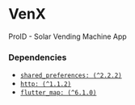# VenX
ProID - Solar Vending Machine App

### Dependencies
- [`shared_preferences: (^2.2.2)`](https://pub.dev/packages/shared_preferences)
- [`http: (^1.1.2)`](https://pub.dev/packages/http)
- [`flutter_map: (^6.1.0)`](https://pub.dev/packages/flutter_map)
